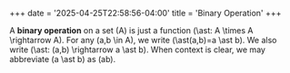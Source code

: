 +++
date = '2025-04-25T22:58:56-04:00'
title = 'Binary Operation'
+++

A **binary operation** on a set \(A\) is just a function \(\ast: A
\times A \rightarrow A\). For any \(a,b \in A\), we write
\(\ast(a,b)=a \ast b\). We also write \(\ast: (a,b) \rightarrow a \ast
b\). When context is clear, we may abbreviate \(a \ast b\) as \(ab\).
